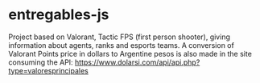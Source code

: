 # entregables-js

Project based on Valorant, Tactic FPS (first person shooter), giving information about agents, ranks and esports teams.
A conversion of Valorant Points price in dollars to Argentine pesos is also made in the site consuming the API: https://www.dolarsi.com/api/api.php?type=valoresprincipales
